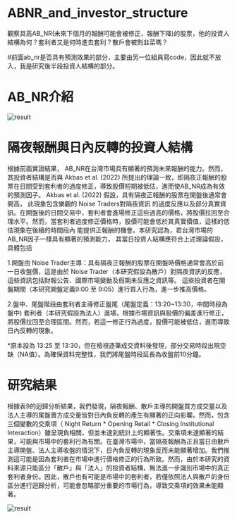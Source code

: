 # ABNR_and_investor_structure
觀察具高AB_NR(未來下個月的報酬可能會被修正，報酬下降)的股票，他的投資人結構為何？套利者又是何時進去套利？散戶會被割韭菜嗎？

#前面ab_nr是否具有預測效果的部分，主要由另一位組員寫code，因此就不放入，我是研究後半段投資人結構的部分。
# AB_NR介紹

![result](https://i.meee.com.tw/5gx4Oju.png)

# 隔夜報酬與日內反轉的投資人結構
根據前面實證結果， AB_NR在台灣市場具有顯著的預測未來報酬的能力。然而， 其投資者結構是否與 Akbas et al. (2022) 所提出的理論一致，即隔夜正報酬的股票在日間受到套利者的過度修正，導致股價短期被低估，進而使AB_NR成為有效的預測因子。
Akbas et al. (2022) 假設，具有隔夜正報酬的股票在開盤後通常會開高， 此現象包含樂觀的 Noise Traders對隔夜資訊 的過度反應以及部分真實資訊。在開盤後的日間交易中，套利者會進場修正這些過高的價格，將股價拉回至合理水平。然而，當套利者過度修正價格時，股價可能會低於其真實價值，這樣的低估現象在後續的時間段內 能提供正報酬的機會。本研究認為，若台灣市場的AB_NR因子一樣具有顯著的預測能力， 其當日投資人結構應符合上述理論假設，具體包括

1.開盤由 Noise Trader主導：具有隔夜正報酬的股票在開盤時價格通常會高於前一日收盤價，這是由於 Noise Trader（本研究假設為散戶）對隔夜資訊的反應，這些資訊包括財報公告、國際市場變動及假期未反應之資訊等。
這些投資者在開盤期間（本研究開盤定義9:00 至 9:05）進行買入行為，進一步推高價格。

2.盤中、尾盤階段由套利者主導修正盤尾（尾盤定義：13:20~13:30，中間時段為盤中) 套利者（本研究假設為法人）進場，根據市場資訊與股價的偏差進行修正，將股價拉回至合理區間。然而，若這一修正行為過度，股價可能被低估，進而導致日內反轉的現象。

*原本設為 13:25 至 13:30，但在檢視逐筆成交資料後發現，部分交易時段出現空缺（NA值）。為確保資料完整性，我們將尾盤時段延長為收盤前10分鐘。

# 研究結果
根據表9的迴歸分析結果，我們發現，隔夜報酬、散戶主導的開盤買方成交量以及法人主導的尾盤賣方成交量皆對日內負反轉的產生有顯著的正向影響。然而，包含三個變數的交乘項（ Night Return * Opening Retail * Closing Institutional Interaction）雖呈現負相關，但並未達到統計上的顯著性。交乘項未達顯著的結果，可能與市場中的套利行為有關。在臺灣市場中，當隔夜報酬為正且當日由散戶主導開盤、法人主導收盤的情況下，日內負反轉的現象反而未能顯著增加。我們推測這可能是因為套利者在市場中進行價格修正的行為所致。然而，由於本研究的資料來源只能區分「散戶」與「法人」的投資者結構，無法進一步識別市場中的真正套利者身份。因此，散戶也有可能是市場中的套利者，若僅依照法人與散戶的身份區分進行迴歸分析，可能會忽略部分重要的市場行為，導致交乘項的效果未能顯著。

![result](https://i.meee.com.tw/NY4lDl4.png)
